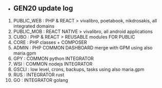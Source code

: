 - ## GEN20 update log
1) PUBLIC_WEB : PHP & REACT > vivalibro, poetabook, nikdrosakis, all integrated domains 
2) PUBLIC_MOB : REACT NATIVE > vivalibro, all android applications
3) CUBO : PHP & REACT > REUSABLE modules FOR PUBLIC
4) CORE  : PHP classes + COMPOSER 
5) ADMIN : PHP COMMON DASHBOARD merge with GPM using also maria.gpm 
6) GPY   : COMMON python INTEGRATOR 
7) WSI   : COMMON nodejs INTEGRATOR
8) GSCLI : low level, crons, backups, tasks using also maria.gpm
9) RUS  : INTEGRATOR rust
10) GO  : INTEGRATOR golang
